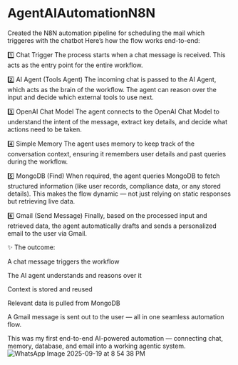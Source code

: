 # AgentAIAutomationN8N
Created the N8N automation pipeline for scheduling the mail which triggeres with the chatbot
Here’s how the flow works end-to-end:

1️⃣ Chat Trigger
The process starts when a chat message is received. This acts as the entry point for the entire workflow.

2️⃣ AI Agent (Tools Agent)
The incoming chat is passed to the AI Agent, which acts as the brain of the workflow. The agent can reason over the input and decide which external tools to use next.

3️⃣ OpenAI Chat Model
The agent connects to the OpenAI Chat Model to understand the intent of the message, extract key details, and decide what actions need to be taken.

4️⃣ Simple Memory
The agent uses memory to keep track of the conversation context, ensuring it remembers user details and past queries during the workflow.

5️⃣ MongoDB (Find)
When required, the agent queries MongoDB to fetch structured information (like user records, compliance data, or any stored details). This makes the flow dynamic — not just relying on static responses but retrieving live data.

6️⃣ Gmail (Send Message)
Finally, based on the processed input and retrieved data, the agent automatically drafts and sends a personalized email to the user via Gmail.

✨ The outcome:

A chat message triggers the workflow

The AI agent understands and reasons over it

Context is stored and reused

Relevant data is pulled from MongoDB

A Gmail message is sent out to the user — all in one seamless automation flow.

This was my first end-to-end AI-powered automation — connecting chat, memory, database, and email into a working agentic system.
![WhatsApp Image 2025-09-19 at 8 54 38 PM](https://github.com/user-attachments/assets/30ea2bf0-32d6-4337-b4cf-2fafe91f22fb)
